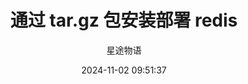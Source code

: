 ---
title: 通过 tar.gz 包安装部署 redis
date: 2024-11-02 09:51:37
permalink: /pages/redis1/
categories:
  - 运维
  - Redis
tags:
  - Redis
author: 星途物语
---